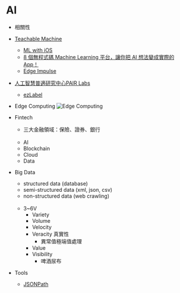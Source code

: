 # AI

* 相關性

* [Teachable Machine](https://teachablemachine.withgoogle.com/)
  * [ML with iOS](https://medium.com/firebase-developers/ml-with-ios-f6551ebfc6f0)
  * [8 個無程式碼 Machine Learning 平台，讓你把 AI 想法變成實際的 App！](https://www.appcoda.com.tw/no-code-machine-learning-platforms/)
  * [Edge Impulse](https://studio.edgeimpulse.com/studio/39030)

* [人工智慧普適研究中心PAIR Labs](https://www.youtube.com/channel/UC36TMyt9wl7SZrh9uWC7Ruw/videos)
  * [ezLabel](https://www.aicreda.com//filemanagement/image/1)

* Edge Computing
  ![Edge Computing](https://scontent.ftpe8-1.fna.fbcdn.net/v/t1.6435-9/119559851_798031517635130_7351056869438429750_n.jpg?_nc_cat=109&ccb=1-3&_nc_sid=825194&_nc_ohc=Yy5sv95NEXwAX-0jrNj&_nc_ht=scontent.ftpe8-1.fna&oh=c9774204819eb6d106a531283ae84898&oe=60E9518B)

* Fintech
  * 三大金融領域：保險、證券、銀行
<br/>&nbsp;
  * AI
  * Blockchain
  * Cloud
  * Data

* Big Data
  * structured data (database)
  * semi-structured data (xml, json, csv)
  * non-structured data (web crawling)
<br/>&nbsp;
  * 3~6V
    * Variety
    * Volume
    * Velocity
    * Veracity 真實性
      * 異常值極端值處理
    * Value
    * Visibility
      * 啤酒尿布

* Tools
  * [JSONPath](https://jsonpath.com/)